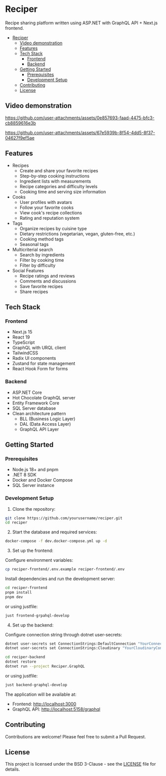 # Reciper

Recipe sharing platform written using ASP.NET with GraphQL API + Next.js frontend.

<!--toc:start-->

- [Reciper](#reciper)
  - [Video demonstration](#video-demonstration)
  - [Features](#features)
  - [Tech Stack](#tech-stack)
    - [Frontend](#frontend)
    - [Backend](#backend)
  - [Getting Started](#getting-started)
    - [Prerequisites](#prerequisites)
    - [Development Setup](#development-setup)
  - [Contributing](#contributing)
  - [License](#license)
  <!--toc:end-->

## Video demonstration

<https://github.com/user-attachments/assets/0e857693-faad-4475-bfc3-cb8859616e3b>

<https://github.com/user-attachments/assets/67e5939b-8f54-4dd5-8f37-04627f9ef5ae>

## Features

- Recipes
  - Create and share your favorite recipes
  - Step-by-step cooking instructions
  - Ingredient lists with measurements
  - Recipe categories and difficulty levels
  - Cooking time and serving size information
- Cooks
  - User profiles with avatars
  - Follow your favorite cooks
  - View cook's recipe collections
  - Rating and reputation system
- Tags
  - Organize recipes by cuisine type
  - Dietary restrictions (vegetarian, vegan, gluten-free, etc.)
  - Cooking method tags
  - Seasonal tags
- Multicriterial search
  - Search by ingredients
  - Filter by cooking time
  - Filter by difficulty
- Social Features
  - Recipe ratings and reviews
  - Comments and discussions
  - Save favorite recipes
  - Share recipes

## Tech Stack

### Frontend

- Next.js 15
- React 19
- TypeScript
- GraphQL with URQL client
- TailwindCSS
- Radix UI components
- Zustand for state management
- React Hook Form for forms

### Backend

- ASP.NET Core
- Hot Chocolate GraphQL server
- Entity Framework Core
- SQL Server database
- Clean architecture pattern
  - BLL (Business Logic Layer)
  - DAL (Data Access Layer)
  - GraphQL API Layer

## Getting Started

### Prerequisites

- Node.js 18+ and pnpm
- .NET 8 SDK
- Docker and Docker Compose
- SQL Server instance

### Development Setup

1. Clone the repository:

```bash
git clone https://github.com/yourusername/reciper.git
cd reciper
```

2. Start the database and required services:

```bash
docker-compose -f dev.docker-compose.yml up -d
```

3. Set up the frontend:

Configure environment variables:

```bash
cp reciper-frontend/.env.example reciper-frontend/.env
```

Install dependencies and run the development server:

```bash
cd reciper-frontend
pnpm install
pnpm dev
```

or using justfile:

```bash
just frontend-grpahql-develop
```

4. Set up the backend:

Configure connection string through dotnet user-secrets:

```bash
dotnet user-secrets set ConnectionStrings:DefaultConnection "YourConnectionString"
dotnet user-secrets set ConnectionStrings:Cloudinary "YourCloudinaryConnectionString"
```

```bash
cd reciper-backend
dotnet restore
dotnet run --project Reciper.GraphQL
```

or using justfile:

```bash
just backend-graphql-develop
```

The application will be available at:

- Frontend: <http://localhost:3000>
- GraphQL API: <http://localhost:5158/graphql>

## Contributing

Contributions are welcome! Please feel free to submit a Pull Request.

## License

This project is licensed under the BSD 3-Clause - see the [LICENSE](./LICENSE) file for details.
